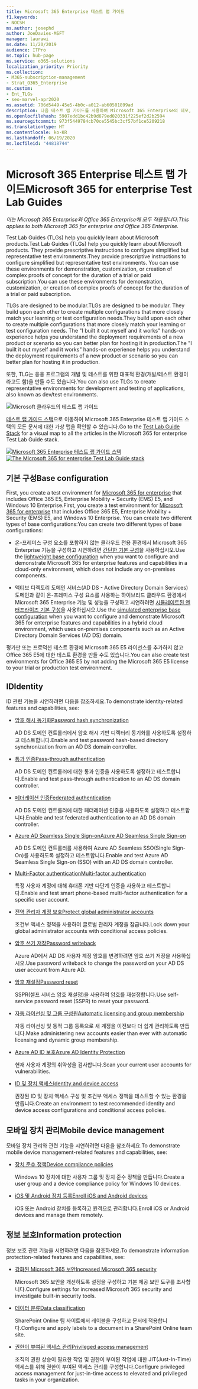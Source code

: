 ```yaml
---
title: Microsoft 365 Enterprise 테스트 랩 가이드
f1.keywords:
- NOCSH
ms.author: josephd
author: JoeDavies-MSFT
manager: laurawi
ms.date: 11/20/2019
audience: ITPro
ms.topic: hub-page
ms.service: o365-solutions
localization_priority: Priority
ms.collection:
- M365-subscription-management
- Strat_O365_Enterprise
ms.custom:
- Ent_TLGs
- seo-marvel-apr2020
ms.assetid: 706d5449-45e5-4b0c-a012-ab60501899ad
description: 다음 테스트 랩 가이드를 사용하여 Microsoft 365 Enterprise의 데모, 개념 증명 또는 개발/테스트 환경을 설정합니다.
ms.openlocfilehash: 5907edd1bc42b9d679ed020331f225ef2d2b2594
ms.sourcegitcommit: 973f5449784cb70ce5545bc3cf57bf1ce5209218
ms.translationtype: HT
ms.contentlocale: ko-KR
ms.lasthandoff: 06/19/2020
ms.locfileid: "44818744"
---
```

# <a name="microsoft-365-for-enterprise-test-lab-guides"></a><span data-ttu-id="85798-103">Microsoft 365 Enterprise 테스트 랩 가이드</span><span class="sxs-lookup"><span data-stu-id="85798-103">Microsoft 365 for enterprise Test Lab Guides</span></span>

<span data-ttu-id="85798-104">*이는 Microsoft 365 Enterprise와 Office 365 Enterprise에 모두 적용됩니다.*</span><span class="sxs-lookup"><span data-stu-id="85798-104">*This applies to both Microsoft 365 for enterprise and Office 365 Enterprise.*</span></span>

<span data-ttu-id="85798-105">Test Lab Guides (TLGs) help you quickly learn about Microsoft products.</span><span class="sxs-lookup"><span data-stu-id="85798-105">Test Lab Guides (TLGs) help you quickly learn about Microsoft products.</span></span> <span data-ttu-id="85798-106">They provide prescriptive instructions to configure simplified but representative test environments.</span><span class="sxs-lookup"><span data-stu-id="85798-106">They provide prescriptive instructions to configure simplified but representative test environments.</span></span> <span data-ttu-id="85798-107">You can use these environments for demonstration, customization, or creation of complex proofs of concept for the duration of a trial or paid subscription.</span><span class="sxs-lookup"><span data-stu-id="85798-107">You can use these environments for demonstration, customization, or creation of complex proofs of concept for the duration of a trial or paid subscription.</span></span> 

<span data-ttu-id="85798-108">TLGs are designed to be modular.</span><span class="sxs-lookup"><span data-stu-id="85798-108">TLGs are designed to be modular.</span></span> <span data-ttu-id="85798-109">They build upon each other to create multiple configurations that more closely match your learning or test configuration needs.</span><span class="sxs-lookup"><span data-stu-id="85798-109">They build upon each other to create multiple configurations that more closely match your learning or test configuration needs.</span></span> <span data-ttu-id="85798-110">The "I built it out myself and it works" hands-on experience helps you understand the deployment requirements of a new product or scenario so you can better plan for hosting it in production.</span><span class="sxs-lookup"><span data-stu-id="85798-110">The "I built it out myself and it works" hands-on experience helps you understand the deployment requirements of a new product or scenario so you can better plan for hosting it in production.</span></span>

<span data-ttu-id="85798-111">또한, TLG는 응용 프로그램의 개발 및 테스트를 위한 대표적 환경(개발/테스트 환경이라고도 함)을 만들 수도 있습니다.</span><span class="sxs-lookup"><span data-stu-id="85798-111">You can also use TLGs to create representative environments for development and testing of applications, also known as dev/test environments.</span></span>
  
![Microsoft 클라우드의 테스트 랩 가이드](../media/m365-enterprise-test-lab-guides/cloud-tlg-icon.png)

<span data-ttu-id="85798-113">[테스트 랩 가이드 스택](../media/m365-enterprise-test-lab-guides/Microsoft365EnterpriseTLGStack.pdf)으로 이동하여 Microsoft 365 Enterprise 테스트 랩 가이드 스택의 모든 문서에 대한 가상 맵을 확인할 수 있습니다.</span><span class="sxs-lookup"><span data-stu-id="85798-113">Go to the [Test Lab Guide Stack](../media/m365-enterprise-test-lab-guides/Microsoft365EnterpriseTLGStack.pdf) for a visual map to all the articles in the Microsoft 365 for enterprise Test Lab Guide stack.</span></span>

<span data-ttu-id="85798-114">[![Microsoft 365 Enterprise 테스트 랩 가이드 스택](../media/m365-enterprise-test-lab-guides/microsoft-365-enterprise-tlg-stack.png)](../media/m365-enterprise-test-lab-guides/Microsoft365EnterpriseTLGStack.pdf)</span><span class="sxs-lookup"><span data-stu-id="85798-114">[![The Microsoft 365 for enterprise Test Lab Guide stack](../media/m365-enterprise-test-lab-guides/microsoft-365-enterprise-tlg-stack.png)](../media/m365-enterprise-test-lab-guides/Microsoft365EnterpriseTLGStack.pdf)</span></span>

## <a name="base-configuration"></a><span data-ttu-id="85798-115">기본 구성</span><span class="sxs-lookup"><span data-stu-id="85798-115">Base configuration</span></span>

<span data-ttu-id="85798-116">First, you create a test environment for [Microsoft 365 for enterprise](https://docs.microsoft.com/microsoft-365-enterprise/) that includes Office 365 E5, Enterprise Mobility + Security (EMS) E5, and Windows 10 Enterprise.</span><span class="sxs-lookup"><span data-stu-id="85798-116">First, you create a test environment for [Microsoft 365 for enterprise](https://docs.microsoft.com/microsoft-365-enterprise/) that includes Office 365 E5, Enterprise Mobility + Security (EMS) E5, and Windows 10 Enterprise.</span></span> <span data-ttu-id="85798-117">You can create two different types of base configurations:</span><span class="sxs-lookup"><span data-stu-id="85798-117">You can create two different types of base configurations:</span></span>

- <span data-ttu-id="85798-118">온-프레미스 구성 요소를 포함하지 않는 클라우드 전용 환경에서 Microsoft 365 Enterprise 기능을 구성하고 시연하려면 [간단한 기본 구성](lightweight-base-configuration-microsoft-365-enterprise.md)을 사용하십시오.</span><span class="sxs-lookup"><span data-stu-id="85798-118">Use the [lightweight base configuration](lightweight-base-configuration-microsoft-365-enterprise.md) when you want to configure and demonstrate Microsoft 365 for enterprise features and capabilities in a cloud-only environment, which does not include any on-premises components.</span></span>

- <span data-ttu-id="85798-119">액티브 디렉토리 도메인 서비스(AD DS - Active Directory Domain Services) 도메인과 같이 온-프레미스 구성 요소를 사용하는 하이브리드 클라우드 환경에서 Microsoft 365 Enterprise 기능 및 성능을 구성하고 시연하려면 [시뮬레이트된 엔터프라이즈 기본 구성](simulated-ent-base-configuration-microsoft-365-enterprise.md)을 사용하십시오.</span><span class="sxs-lookup"><span data-stu-id="85798-119">Use the [simulated enterprise base configuration](simulated-ent-base-configuration-microsoft-365-enterprise.md) when you want to configure and demonstrate Microsoft 365 for enterprise features and capabilities in a hybrid cloud environment, which uses on-premises components such as an Active Directory Domain Services (AD DS) domain.</span></span>

<span data-ttu-id="85798-120">평가판 또는 프로덕션 테스트 환경에 Microsoft 365 E5 라이선스를 추가하지 않고 Office 365 E5에 대한 테스트 환경을 만들 수도 있습니다.</span><span class="sxs-lookup"><span data-stu-id="85798-120">You can also create test environments for Office 365 E5 by not adding the Microsoft 365 E5 license to your trial or production test environment.</span></span>
    
## <a name="identity"></a><span data-ttu-id="85798-121">ID</span><span class="sxs-lookup"><span data-stu-id="85798-121">Identity</span></span>

<span data-ttu-id="85798-122">ID 관련 기능을 시연하려면 다음을 참조하세요.</span><span class="sxs-lookup"><span data-stu-id="85798-122">To demonstrate identity-related features and capabilities, see:</span></span>

- [<span data-ttu-id="85798-123">암호 해시 동기화</span><span class="sxs-lookup"><span data-stu-id="85798-123">Password hash synchronization</span></span>](password-hash-sync-m365-ent-test-environment.md)
  
   <span data-ttu-id="85798-124">AD DS 도메인 컨트롤러에서 암호 해시 기반 디렉터리 동기화를 사용하도록 설정하고 테스트합니다.</span><span class="sxs-lookup"><span data-stu-id="85798-124">Enable and test password hash-based directory synchronization from an AD DS domain controller.</span></span>

- [<span data-ttu-id="85798-125">통과 인증</span><span class="sxs-lookup"><span data-stu-id="85798-125">Pass-through authentication</span></span>](pass-through-auth-m365-ent-test-environment.md)
  
   <span data-ttu-id="85798-126">AD DS 도메인 컨트롤러에 대한 통과 인증을 사용하도록 설정하고 테스트합니다.</span><span class="sxs-lookup"><span data-stu-id="85798-126">Enable and test pass-through authentication to an AD DS domain controller.</span></span>

- [<span data-ttu-id="85798-127">페더레이션 인증</span><span class="sxs-lookup"><span data-stu-id="85798-127">Federated authentication</span></span>](federated-identity-for-your-office-365-dev-test-environment.md)
  
   <span data-ttu-id="85798-128">AD DS 도메인 컨트롤러에 대한 페더레이션 인증을 사용하도록 설정하고 테스트합니다.</span><span class="sxs-lookup"><span data-stu-id="85798-128">Enable and test federated authentication to an AD DS domain controller.</span></span>

- [<span data-ttu-id="85798-129">Azure AD Seamless Single Sign-on</span><span class="sxs-lookup"><span data-stu-id="85798-129">Azure AD Seamless Single Sign-on</span></span>](single-sign-on-m365-ent-test-environment.md)
  
   <span data-ttu-id="85798-130">AD DS 도메인 컨트롤러를 사용하여 Azure AD Seamless SSO(Single Sign-On)를 사용하도록 설정하고 테스트합니다.</span><span class="sxs-lookup"><span data-stu-id="85798-130">Enable and test Azure AD Seamless Single Sign-on (SSO) with an AD DS domain controller.</span></span>

- [<span data-ttu-id="85798-131">Multi-Factor authentication</span><span class="sxs-lookup"><span data-stu-id="85798-131">Multi-factor authentication</span></span>](multi-factor-authentication-microsoft-365-test-environment.md)
  
   <span data-ttu-id="85798-132">특정 사용자 계정에 대해 휴대폰 기반 다단계 인증을 사용하고 테스트합니다.</span><span class="sxs-lookup"><span data-stu-id="85798-132">Enable and test smart phone-based multi-factor authentication for a specific user account.</span></span>

- [<span data-ttu-id="85798-133">전역 관리자 계정 보호</span><span class="sxs-lookup"><span data-stu-id="85798-133">Protect global administrator accounts</span></span>](protect-global-administrator-accounts-microsoft-365-test-environment.md)
 
   <span data-ttu-id="85798-134">조건부 액세스 정책을 사용하여 글로벌 관리자 계정을 잠급니다.</span><span class="sxs-lookup"><span data-stu-id="85798-134">Lock down your global administrator accounts with conditional access policies.</span></span>

- [<span data-ttu-id="85798-135">암호 쓰기 저장</span><span class="sxs-lookup"><span data-stu-id="85798-135">Password writeback</span></span>](password-writeback-m365-ent-test-environment.md)

   <span data-ttu-id="85798-136">Azure AD에서 AD DS 사용자 계정 암호를 변경하려면 암호 쓰기 저장을 사용하십시오.</span><span class="sxs-lookup"><span data-stu-id="85798-136">Use password writeback to change the password on your AD DS user account from Azure AD.</span></span>

- [<span data-ttu-id="85798-137">암호 재설정</span><span class="sxs-lookup"><span data-stu-id="85798-137">Password reset</span></span>](password-reset-m365-ent-test-environment.md)

   <span data-ttu-id="85798-138">SSPR(셀프 서비스 암호 재설정)을 사용하여 암호를 재설정합니다.</span><span class="sxs-lookup"><span data-stu-id="85798-138">Use self-service password reset (SSPR) to reset your password.</span></span>

- [<span data-ttu-id="85798-139">자동 라이선싱 및 그룹 구성원</span><span class="sxs-lookup"><span data-stu-id="85798-139">Automatic licensing and group membership</span></span>](automate-licenses-group-membership-microsoft-365-test-environment.md)

   <span data-ttu-id="85798-140">자동 라이선싱 및 동적 그룹 등록으로 새 계정을 이전보다 더 쉽게 관리하도록 만듭니다.</span><span class="sxs-lookup"><span data-stu-id="85798-140">Make administering new accounts easier than ever with automatic licensing and dynamic group membership.</span></span>

- [<span data-ttu-id="85798-141">Azure AD ID 보호</span><span class="sxs-lookup"><span data-stu-id="85798-141">Azure AD Identity Protection</span></span>](azure-ad-identity-protection-microsoft-365-test-environment.md)

   <span data-ttu-id="85798-142">현재 사용자 계정의 취약성을 검사합니다.</span><span class="sxs-lookup"><span data-stu-id="85798-142">Scan your current user accounts for vulnerabilities.</span></span>

- [<span data-ttu-id="85798-143">ID 및 장치 액세스</span><span class="sxs-lookup"><span data-stu-id="85798-143">Identity and device access</span></span>](identity-device-access-m365-test-environment.md)

   <span data-ttu-id="85798-144">권장된 ID 및 장치 액세스 구성 및 조건부 액세스 정책을 테스트할 수 있는 환경을 만듭니다.</span><span class="sxs-lookup"><span data-stu-id="85798-144">Create an environment to test recommended identity and device access configurations and conditional access policies.</span></span>


## <a name="mobile-device-management"></a><span data-ttu-id="85798-145">모바일 장치 관리</span><span class="sxs-lookup"><span data-stu-id="85798-145">Mobile device management</span></span>

<span data-ttu-id="85798-146">모바일 장치 관리와 관련 기능을 시연하려면 다음을 참조하세요.</span><span class="sxs-lookup"><span data-stu-id="85798-146">To demonstrate mobile device management-related features and capabilities, see:</span></span>

- [<span data-ttu-id="85798-147">장치 준수 정책</span><span class="sxs-lookup"><span data-stu-id="85798-147">Device compliance policies</span></span>](mam-policies-for-your-microsoft-365-enterprise-dev-test-environment.md)
    
   <span data-ttu-id="85798-148">Windows 10 장치에 대한 사용자 그룹 및 장치 준수 정책을 만듭니다.</span><span class="sxs-lookup"><span data-stu-id="85798-148">Create a user group and a device compliance policy for Windows 10 devices.</span></span>
    
- [<span data-ttu-id="85798-149">iOS 및 Android 장치 등록</span><span class="sxs-lookup"><span data-stu-id="85798-149">Enroll iOS and Android devices</span></span>](enroll-ios-and-android-devices-in-your-microsoft-enterprise-365-dev-test-environ.md)
   
   <span data-ttu-id="85798-150">iOS 또는 Android 장치를 등록하고 원격으로 관리합니다.</span><span class="sxs-lookup"><span data-stu-id="85798-150">Enroll iOS or Android devices and manage them remotely.</span></span>


## <a name="information-protection"></a><span data-ttu-id="85798-151">정보 보호</span><span class="sxs-lookup"><span data-stu-id="85798-151">Information protection</span></span>

<span data-ttu-id="85798-152">정보 보호 관련 기능을 시연하려면 다음을 참조하세요.</span><span class="sxs-lookup"><span data-stu-id="85798-152">To demonstrate information protection-related features and capabilities, see:</span></span>

- [<span data-ttu-id="85798-153">강화된 Microsoft 365 보안</span><span class="sxs-lookup"><span data-stu-id="85798-153">Increased Microsoft 365 security</span></span>](increased-o365-security-microsoft-365-enterprise-dev-test-environment.md)
    
   <span data-ttu-id="85798-154">Microsoft 365 보안을 개선하도록 설정을 구성하고 기본 제공 보안 도구를 조사합니다.</span><span class="sxs-lookup"><span data-stu-id="85798-154">Configure settings for increased Microsoft 365 security and investigate built-in security tools.</span></span>
  
- [<span data-ttu-id="85798-155">데이터 분류</span><span class="sxs-lookup"><span data-stu-id="85798-155">Data classification</span></span>](data-classification-microsoft-365-enterprise-dev-test-environment.md)
    
   <span data-ttu-id="85798-156">SharePoint Online 팀 사이트에서 레이블을 구성하고 문서에 적용합니다.</span><span class="sxs-lookup"><span data-stu-id="85798-156">Configure and apply labels to a document in a SharePoint Online team site.</span></span>
    
- [<span data-ttu-id="85798-157">권한이 부여된 액세스 관리</span><span class="sxs-lookup"><span data-stu-id="85798-157">Privileged access management</span></span>](privileged-access-microsoft-365-enterprise-dev-test-environment.md)
    
   <span data-ttu-id="85798-158">조직의 권한 상승이 필요한 작업 및 권한이 부여된 작업에 대한 JIT(Just-In-Time) 액세스를 위해 권한이 부여된 액세스 관리를 구성합니다.</span><span class="sxs-lookup"><span data-stu-id="85798-158">Configure privileged access management for just-in-time access to elevated and privileged tasks in your organization.</span></span>



